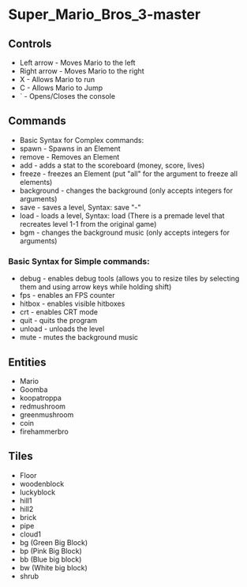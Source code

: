 # Super_Mario_Bros_3-master



## Controls
- Left arrow - Moves Mario to the left
- Right arrow - Moves Mario to the right
- X - Allows Mario to run
- C - Allows Mario to Jump
- ` - Opens/Closes the console
## Commands
   - Basic Syntax for Complex commands: <command> <arguments>
   - spawn - Spawns in an Element
   - remove - Removes an Element
   - add - adds a stat to the scoreboard (money, score, lives)
   - freeze - freezes an Element (put "all" for the argument to freeze all elements)
   - background - changes the background (only accepts integers for arguments)
   - save - saves a level, Syntax: save <world>"-"<level>
   - load - loads a level, Syntax: load <world> <level> (There is a premade level that recreates level 1-1 from the original game)
   - bgm - changes the background music (only accepts integers for arguments)
  ### Basic Syntax for Simple commands: <command>
   - debug - enables debug tools (allows you to resize tiles by selecting them and using arrow keys while holding shift)
   - fps - enables an FPS counter
   - hitbox - enables visible hitboxes
   - crt - enables CRT mode
   - quit - quits the program
   - unload - unloads the level
   - mute - mutes the background music

## Entities
  - Mario
  - Goomba
  - koopatroppa
  - redmushroom
  - greenmushroom
  - coin
  - firehammerbro
## Tiles
  - Floor
  - woodenblock
  - luckyblock
  - hill1
  - hill2
  - brick
  - pipe
  - cloud1
  - bg (Green Big Block)
  - bp (Pink Big Block)
  - bb (Blue big block)
  - bw (White big block)
  - shrub
